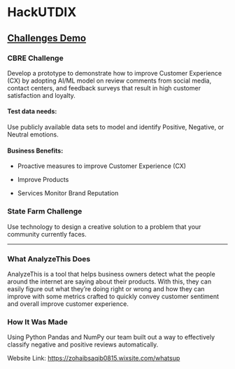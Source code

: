 # HackUTDIX 

## [Challenges Demo](https://zohaibsaqib0815.wixsite.com/whatsup)

### CBRE Challenge 

Develop a prototype to demonstrate how to improve Customer Experience (CX) by adopting AI/ML model on review comments from social media, contact centers, and feedback surveys that result in high customer satisfaction and loyalty.  

#### Test data needs: 

Use publicly available data sets to model and identify Positive, Negative, or Neutral emotions.   

#### Business Benefits: 
  
 * Proactive measures to improve Customer Experience (CX)  
  
 * Improve Products
  
 * Services  Monitor Brand Reputation

### State Farm Challenge 

Use technology to design a creative solution to a problem that your community currently faces. 

-----
 
### What AnalyzeThis Does 

AnalyzeThis is a tool that helps business owners detect what the people around the internet are saying about their products. With this, they can easily figure out what they’re doing right or wrong and how they can improve with some metrics crafted to quickly convey customer sentiment and overall improve customer experience.
 
 
 ### How It Was Made 
 
 Using Python Pandas and NumPy our team built out a way to effectively classify negative and positive reviews automatically.
 
Website Link: https://zohaibsaqib0815.wixsite.com/whatsup

 
 
